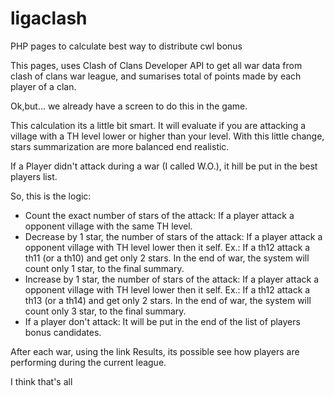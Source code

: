 # ligaclash
PHP pages to calculate best way to distribute cwl bonus

This pages, uses Clash of Clans Developer API to get all war data from clash of clans war league, and sumarises total of points made by each player of a clan.

Ok,but... we already have a screen to do this in the game.

This calculation its a little bit smart. It will evaluate if you are attacking a village with a TH level lower or higher than your level. With this little change, stars summarization are more balanced end realistic.

If a Player didn't attack during a war (I called W.O.), it hill be put in the best players list.

So, this is the logic:

 - Count the exact number of stars of the attack: If a player attack a opponent village with the same TH level.
 - Decrease by 1 star,  the number of stars of the attack: If a player attack a opponent village with TH level lower then it self. 
      Ex.: If a th12 attack a th11 (or a th10) and get only 2 stars. In the end of war, the system will count only 1 star, to the final summary.  
 - Increase by 1 star,  the number of stars of the attack: If a player attack a opponent village with TH level lower then it self. 
      Ex.: If a th12 attack a th13 (or a th14) and get only 2 stars. In the end of war, the system will count only 3 star, to the final summary.
 - If a player don't attack: It will be put in the end of the list of players bonus candidates.

After each war, using the link Results, its possible see how players are performing during the current league.

I think that's all
      
